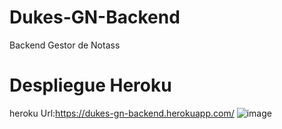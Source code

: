 # Dukes-GN-Backend
Backend Gestor de Notass

# Despliegue Heroku
heroku Url:https://dukes-gn-backend.herokuapp.com/
![image](https://user-images.githubusercontent.com/91640921/175697092-89f377f4-b27a-451c-9b4b-0fce194e1144.png)



